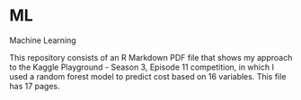 # ML
Machine Learning

This repository consists of an R Markdown PDF file that shows my approach to the Kaggle Playground - Season 3, Episode 11 competition, in which I used a random forest model to predict cost based on 16 variables.  This file has 17 pages.
